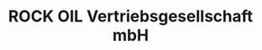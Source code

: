 ---
title: "ROCK OIL Vertriebsgesellschaft mbH"
url: /gau-odernheim/rock-oil-vertriebsgesellschaft-mbh/
shop: Allgemein
---